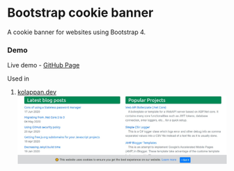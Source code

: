 # Bootstrap cookie banner

A cookie banner for websites using Bootstrap 4.

### Demo

Live demo - [GitHub Page](https://kolappannathan.github.io/bootstrap-cookie-banner/)

Used in

 1. [kolappan.dev](https://kolappan.dev/)
 ![Demo image](./demo/demo.jpg)
